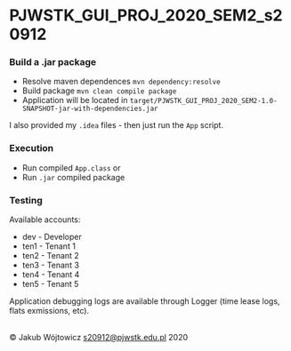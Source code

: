 # PJWSTK_GUI_PROJ_2020_SEM2_s20912

### Build a .jar package

- Resolve maven dependences `mvn dependency:resolve`
- Build package `mvn clean compile package`
- Application will be located in `target/PJWSTK_GUI_PROJ_2020_SEM2-1.0-SNAPSHOT-jar-with-dependencies.jar`

I also provided my `.idea` files - then just run the `App` script.

### Execution

- Run compiled `App.class` or
- Run `.jar` compiled package

### Testing

Available accounts:
- dev - Developer
- ten1 - Tenant 1
- ten2 - Tenant 2
- ten3 - Tenant 3
- ten4 - Tenant 4
- ten5 - Tenant 5

Application debugging logs are available through Logger (time lease logs, flats exmissions, etc).

\
&copy; Jakub Wójtowicz <s20912@pjwstk.edu.pl> 2020